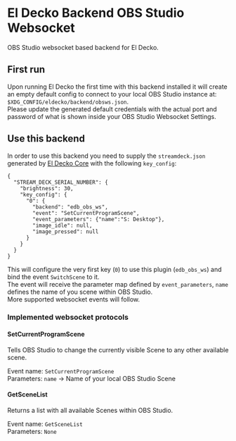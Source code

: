 # El Decko Backend OBS Studio Websocket

OBS Studio websocket based backend for El Decko.

## First run

Upon running El Decko the first time with this backend installed it will create an empty default config to connect to
your local OBS Studio instance at: `$XDG_CONFIG/eldecko/backend/obsws.json`.  
Please update the generated default credentials with the actual port and password of what is shown inside your OBS
Studio Websocket Settings.

## Use this backend

In order to use this backend you need to supply the `streamdeck.json` generated
by [El Decko Core](https://github.com/Z-Ray-Entertainment/el_decko_core) with the following `key_config`:

````
{
  "STREAM_DECK_SERIAL_NUMBER": {
    "brightness": 30,
    "key_config": {
      "0": {
        "backend": "edb_obs_ws",
        "event": "SetCurrentProgramScene",
        "event_parameters": {"name":"S: Desktop"},
        "image_idle": null,
        "image_pressed": null
      }
    }
  }
}
````

This will configure the very first key (`0`) to use this plugin (`edb_obs_ws`) and bind the event `SwitchScene` to it.  
The event will receive the parameter map defined by `event_parameters`, `name` defines the name of you scene within OBS
Studio.  
More supported websocket events will follow.

### Implemented websocket protocols

#### SetCurrentProgramScene

Tells OBS Studio to change the currently visible Scene to any other available scene.

Event name: `SetCurrentProgramScene`  
Parameters: `name` -> Name of your local OBS Studio Scene

#### GetSceneList

Returns a list with all available Scenes within OBS Studio.  

Event name: `GetSceneList`  
Parameters: `None`